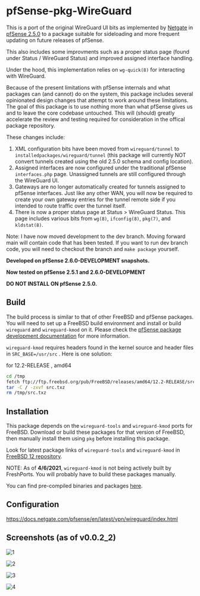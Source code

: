 # pfSense-pkg-WireGuard
This is a port of the original WireGuard UI bits as implemented by [Netgate](https://www.netgate.com/) in [pfSense 2.5.0](https://github.com/pfsense/pfsense/tree/RELENG_2_5_0) to a package suitable for sideloading and more frequent updating on future releases of pfSense.

This also includes some improvments such as a proper status page (found under Status / WireGuard Status) and improved assigned interface handling.

Under the hood, this implementation relies on `wg-quick(8)` for interacting with WireGuard.

Because of the present limitations with pfSense internals and what packages can (and cannot) do on the system, this package includes several opinionated design changes that attempt to work around these limitations. The goal of this package is to use nothing more than what pfSense gives us and to leave the core codebase untouched. This will (should) greatly accelerate the review and testing required for consideration in the offical package repository.

These changes include: 
1. XML configuration bits have been moved from `wireguard/tunnel` to `installedpackages/wireguard/tunnel` (this package will currently NOT convert tunnels created using the old 2.5.0 schema and config location).
3. Assigned interfaces are now configured under the traditional pfSense `interfaces.php` page. Unassigned tunnels are still configured through the WireGuard UI.
4. Gateways are no longer automatically created for tunnels assigned to pfSense interfaces. Just like any other WAN, you will now be required to create your own gateway entries for the tunnel remote side if you intended to route traffic over the tunnel itself.
5. There is now a proper status page at Status > WireGuard Status. This page includes various bits from `wg(8)`, `ifconfig(8)`, `pkg(7)`, and `kldstat(8)`. 

Note: I have now moved development to the dev branch. Moving forward main will contain code that has been tested. If you want to run dev branch code, you will need to checkout the branch and `make package` yourself.

**Developed on pfSense 2.6.0-DEVELOPMENT snapshots.**

**Now tested on pfSense 2.5.1 and 2.6.0-DEVELOPMENT**

**DO NOT INSTALL ON pfSense 2.5.0.** 

## Build
The build process is similar to that of other FreeBSD and pfSense packages. You will need to set up a FreeBSD build environment and install or build `wireguard` and `wireguard-kmod` on it. Please check the [pfSense package development documentation](https://docs.netgate.com/pfsense/en/latest/development/developing-packages.html#testing-building-individual-packages) for more information.

`wireguard-kmod` requires headers found in the kernel source and header files in `SRC_BASE=/usr/src` . Here is one solution:

for 12.2-RELEASE , amd64
```bash
cd /tmp
fetch ftp://ftp.freebsd.org/pub/FreeBSD/releases/amd64/12.2-RELEASE/src.txz
tar -C / -zxvf src.txz
rm /tmp/src.txz
```

## Installation
This package depends on the `wireguard-tools` and `wireguard-kmod` ports for FreeBSD. Download or build these packages for that version of FreeBSD, then manually install them using `pkg` before installing this package.

Look for latest package links of `wireguard-tools` and `wireguard-kmod` in [FreeBSD 12 repository](https://pkg.freebsd.org/FreeBSD:12:amd64/latest/All/). 

NOTE: As of **4/6/2021**, `wireguard-kmod` is not being actively built by FreshPorts. You will probably have to build these packages manually.

You can find pre-compiled binaries and packages [here](https://github.com/theonemcdonald/pfSense-pkg-WireGuard/releases).

## Configuration

https://docs.netgate.com/pfsense/en/latest/vpn/wireguard/index.html

## Screenshots (as of v0.0.2_2)

![1](https://github.com/theonemcdonald/pfSense-pkg-WireGuard/blob/main/extra/images/screen1.PNG)

![2](https://github.com/theonemcdonald/pfSense-pkg-WireGuard/blob/main/extra/images/screen2.PNG)

![3](https://github.com/theonemcdonald/pfSense-pkg-WireGuard/blob/main/extra/images/screen3.PNG)

![4](https://github.com/theonemcdonald/pfSense-pkg-WireGuard/blob/main/extra/images/screen4.PNG)
